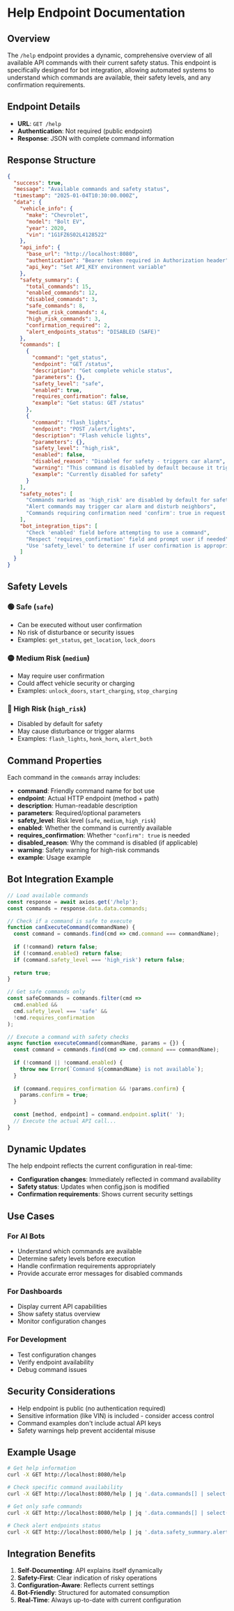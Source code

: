 # Help Endpoint Documentation

## Overview

The `/help` endpoint provides a dynamic, comprehensive overview of all available API commands with their current safety status. This endpoint is specifically designed for bot integration, allowing automated systems to understand which commands are available, their safety levels, and any confirmation requirements.

## Endpoint Details

- **URL**: `GET /help`
- **Authentication**: Not required (public endpoint)
- **Response**: JSON with complete command information

## Response Structure

```json
{
  "success": true,
  "message": "Available commands and safety status",
  "timestamp": "2025-01-04T10:30:00.000Z",
  "data": {
    "vehicle_info": {
      "make": "Chevrolet",
      "model": "Bolt EV",
      "year": 2020,
      "vin": "1G1FZ6S02L4128522"
    },
    "api_info": {
      "base_url": "http://localhost:8080",
      "authentication": "Bearer token required in Authorization header",
      "api_key": "Set API_KEY environment variable"
    },
    "safety_summary": {
      "total_commands": 15,
      "enabled_commands": 12,
      "disabled_commands": 3,
      "safe_commands": 8,
      "medium_risk_commands": 4,
      "high_risk_commands": 3,
      "confirmation_required": 2,
      "alert_endpoints_status": "DISABLED (SAFE)"
    },
    "commands": [
      {
        "command": "get_status",
        "endpoint": "GET /status",
        "description": "Get complete vehicle status",
        "parameters": {},
        "safety_level": "safe",
        "enabled": true,
        "requires_confirmation": false,
        "example": "Get status: GET /status"
      },
      {
        "command": "flash_lights",
        "endpoint": "POST /alert/lights",
        "description": "Flash vehicle lights",
        "parameters": {},
        "safety_level": "high_risk",
        "enabled": false,
        "disabled_reason": "Disabled for safety - triggers car alarm",
        "warning": "This command is disabled by default because it triggers the car alarm",
        "example": "Currently disabled for safety"
      }
    ],
    "safety_notes": [
      "Commands marked as 'high_risk' are disabled by default for safety",
      "Alert commands may trigger car alarm and disturb neighbors",
      "Commands requiring confirmation need 'confirm': true in request body"
    ],
    "bot_integration_tips": [
      "Check 'enabled' field before attempting to use a command",
      "Respect 'requires_confirmation' field and prompt user if needed",
      "Use 'safety_level' to determine if user confirmation is appropriate"
    ]
  }
}
```

## Safety Levels

### 🟢 Safe (`safe`)
- Can be executed without user confirmation
- No risk of disturbance or security issues
- Examples: `get_status`, `get_location`, `lock_doors`

### 🟡 Medium Risk (`medium`)
- May require user confirmation
- Could affect vehicle security or charging
- Examples: `unlock_doors`, `start_charging`, `stop_charging`

### 🔴 High Risk (`high_risk`)
- Disabled by default for safety
- May cause disturbance or trigger alarms
- Examples: `flash_lights`, `honk_horn`, `alert_both`

## Command Properties

Each command in the `commands` array includes:

- **command**: Friendly command name for bot use
- **endpoint**: Actual HTTP endpoint (method + path)
- **description**: Human-readable description
- **parameters**: Required/optional parameters
- **safety_level**: Risk level (`safe`, `medium`, `high_risk`)
- **enabled**: Whether the command is currently available
- **requires_confirmation**: Whether `"confirm": true` is needed
- **disabled_reason**: Why the command is disabled (if applicable)
- **warning**: Safety warning for high-risk commands
- **example**: Usage example

## Bot Integration Example

```javascript
// Load available commands
const response = await axios.get('/help');
const commands = response.data.data.commands;

// Check if a command is safe to execute
function canExecuteCommand(commandName) {
  const command = commands.find(cmd => cmd.command === commandName);
  
  if (!command) return false;
  if (!command.enabled) return false;
  if (command.safety_level === 'high_risk') return false;
  
  return true;
}

// Get safe commands only
const safeCommands = commands.filter(cmd => 
  cmd.enabled && 
  cmd.safety_level === 'safe' && 
  !cmd.requires_confirmation
);

// Execute a command with safety checks
async function executeCommand(commandName, params = {}) {
  const command = commands.find(cmd => cmd.command === commandName);
  
  if (!command || !command.enabled) {
    throw new Error(`Command ${commandName} is not available`);
  }
  
  if (command.requires_confirmation && !params.confirm) {
    params.confirm = true;
  }
  
  const [method, endpoint] = command.endpoint.split(' ');
  // Execute the actual API call...
}
```

## Dynamic Updates

The help endpoint reflects the current configuration in real-time:

- **Configuration changes**: Immediately reflected in command availability
- **Safety status**: Updates when config.json is modified
- **Confirmation requirements**: Shows current security settings

## Use Cases

### For AI Bots
- Understand which commands are available
- Determine safety levels before execution
- Handle confirmation requirements appropriately
- Provide accurate error messages for disabled commands

### For Dashboards
- Display current API capabilities
- Show safety status overview
- Monitor configuration changes

### For Development
- Test configuration changes
- Verify endpoint availability
- Debug command issues

## Security Considerations

- Help endpoint is public (no authentication required)
- Sensitive information (like VIN) is included - consider access control
- Command examples don't include actual API keys
- Safety warnings help prevent accidental misuse

## Example Usage

```bash
# Get help information
curl -X GET http://localhost:8080/help

# Check specific command availability
curl -X GET http://localhost:8080/help | jq '.data.commands[] | select(.command == "flash_lights")'

# Get only safe commands
curl -X GET http://localhost:8080/help | jq '.data.commands[] | select(.safety_level == "safe" and .enabled == true)'

# Check alert endpoints status
curl -X GET http://localhost:8080/help | jq '.data.safety_summary.alert_endpoints_status'
```

## Integration Benefits

1. **Self-Documenting**: API explains itself dynamically
2. **Safety-First**: Clear indication of risky operations
3. **Configuration-Aware**: Reflects current settings
4. **Bot-Friendly**: Structured for automated consumption
5. **Real-Time**: Always up-to-date with current configuration 